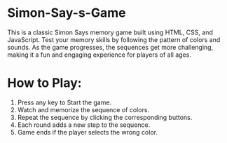 # Simon-Say-s-Game
This is a classic Simon Says memory game built using HTML, CSS, and JavaScript. Test your memory skills by following the pattern of colors and sounds. As the game progresses, the sequences get more challenging, making it a fun and engaging experience for players of all ages.


# How to Play:

1. Press any key to Start the game.
2. Watch and memorize the sequence of colors.
3. Repeat the sequence by clicking the corresponding buttons.
4. Each round adds a new step to the sequence.
5. Game ends if the player selects the wrong color.
